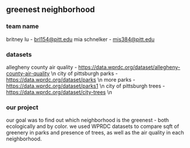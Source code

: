 ## greenest neighborhood
### team name

britney lu - brl154@pitt.edu
mia schnelker - mis384@pitt.edu

### datasets
allegheny county air quality - https://data.wprdc.org/dataset/allegheny-county-air-quality \n
city of pittsburgh parks - https://data.wprdc.org/dataset/parks \n
more parks - https://data.wprdc.org/dataset/parks1 \n
city of pittsburgh trees - https://data.wprdc.org/dataset/city-trees \n

### our project
our goal was to find out which neighborhood is the greenest - both ecologically and by color. 
we used WPRDC datasets to compare sqft of greenery in parks and presence of trees, as well as the air quality in each neighborhood.